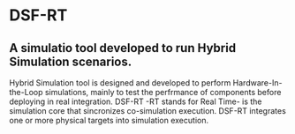 # DSF-RT
## A simulatio tool developed to run Hybrid Simulation scenarios.
 
Hybrid Simulation tool is designed and developed to perform Hardware-In-the-Loop simulations, mainly to test the perfrmance of components before deploying in real integration. DSF-RT -RT stands for Real Time- is the simulation core that sincronizes co-simulation execution. 
DSF-RT integrates one or more physical targets into simulation execution.
